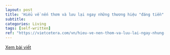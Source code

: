 ```yaml
---
layout: post
title: 'Hiểu về nến thơm và lưu lại ngay những thương hiệu "đáng tiền" này tại Việt Nam'
subtitle:
categories: Living
tags: [self-written]
ref: "https://vietcetera.com/vn/hieu-ve-nen-thom-va-luu-lai-ngay-nhung-thuong-hieu-dang-tien-sau-tai-viet-nam"
---
```

[Xem bài viết](https://vietcetera.com/vn/hieu-ve-nen-thom-va-luu-lai-ngay-nhung-thuong-hieu-dang-tien-sau-tai-viet-nam)
